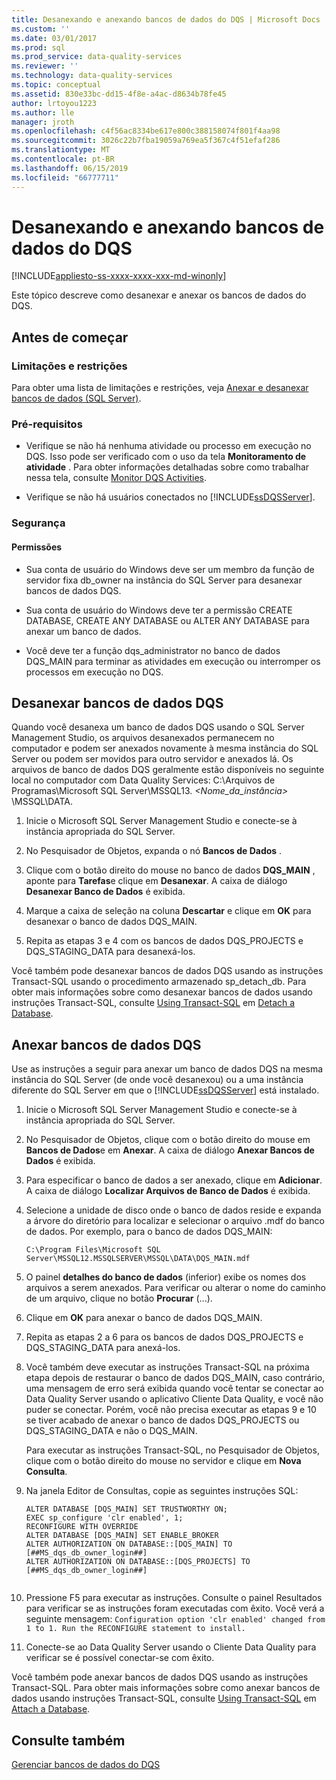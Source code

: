 ```yaml
---
title: Desanexando e anexando bancos de dados do DQS | Microsoft Docs
ms.custom: ''
ms.date: 03/01/2017
ms.prod: sql
ms.prod_service: data-quality-services
ms.reviewer: ''
ms.technology: data-quality-services
ms.topic: conceptual
ms.assetid: 830e33bc-dd15-4f8e-a4ac-d8634b78fe45
author: lrtoyou1223
ms.author: lle
manager: jroth
ms.openlocfilehash: c4f56ac8334be617e800c388158074f801f4aa98
ms.sourcegitcommit: 3026c22b7fba19059a769ea5f367c4f51efaf286
ms.translationtype: MT
ms.contentlocale: pt-BR
ms.lasthandoff: 06/15/2019
ms.locfileid: "66777711"
---
```

# <a name="detaching-and-attaching-dqs-databases"></a>Desanexando e anexando bancos de dados do DQS

[!INCLUDE[appliesto-ss-xxxx-xxxx-xxx-md-winonly](../includes/appliesto-ss-xxxx-xxxx-xxx-md-winonly.md)]

  Este tópico descreve como desanexar e anexar os bancos de dados do DQS.  
  
##  <a name="BeforeYouBegin"></a> Antes de começar  
  
###  <a name="Limitations"></a> Limitações e restrições  
 Para obter uma lista de limitações e restrições, veja [Anexar e desanexar bancos de dados &#40;SQL Server&#41;](../relational-databases/databases/database-detach-and-attach-sql-server.md).  
  
###  <a name="Prerequisites"></a> Pré-requisitos  
  
-   Verifique se não há nenhuma atividade ou processo em execução no DQS. Isso pode ser verificado com o uso da tela **Monitoramento de atividade** . Para obter informações detalhadas sobre como trabalhar nessa tela, consulte [Monitor DQS Activities](../data-quality-services/monitor-dqs-activities.md).  
  
-   Verifique se não há usuários conectados no [!INCLUDE[ssDQSServer](../includes/ssdqsserver-md.md)].  
  
###  <a name="Security"></a> Segurança  
  
####  <a name="Permissions"></a> Permissões  
  
-   Sua conta de usuário do Windows deve ser um membro da função de servidor fixa db_owner na instância do SQL Server para desanexar bancos de dados DQS.  
  
-   Sua conta de usuário do Windows deve ter a permissão CREATE DATABASE, CREATE ANY DATABASE ou ALTER ANY DATABASE para anexar um banco de dados.  
  
-   Você deve ter a função dqs_administrator no banco de dados DQS_MAIN para terminar as atividades em execução ou interromper os processos em execução no DQS.  
  
##  <a name="Detach"></a> Desanexar bancos de dados DQS  
 Quando você desanexa um banco de dados DQS usando o SQL Server Management Studio, os arquivos desanexados permanecem no computador e podem ser anexados novamente à mesma instância do SQL Server ou podem ser movidos para outro servidor e anexados lá. Os arquivos de banco de dados DQS geralmente estão disponíveis no seguinte local no computador com Data Quality Services: C:\Arquivos de Programas\Microsoft SQL Server\MSSQL13. *<Nome_da_instância>* \MSSQL\DATA.  
  
1.  Inicie o Microsoft SQL Server Management Studio e conecte-se à instância apropriada do SQL Server.  
  
2.  No Pesquisador de Objetos, expanda o nó **Bancos de Dados** .  
  
3.  Clique com o botão direito do mouse no banco de dados **DQS_MAIN** , aponte para **Tarefas**e clique em **Desanexar**. A caixa de diálogo **Desanexar Banco de Dados** é exibida.  
  
4.  Marque a caixa de seleção na coluna **Descartar** e clique em **OK** para desanexar o banco de dados DQS_MAIN.  
  
5.  Repita as etapas 3 e 4 com os bancos de dados DQS_PROJECTS e DQS_STAGING_DATA para desanexá-los.  
  
 Você também pode desanexar bancos de dados DQS usando as instruções Transact-SQL usando o procedimento armazenado sp_detach_db. Para obter mais informações sobre como desanexar bancos de dados usando instruções Transact-SQL, consulte [Using Transact-SQL](../relational-databases/databases/detach-a-database.md#TsqlProcedure) em [Detach a Database](../relational-databases/databases/detach-a-database.md).  
  
##  <a name="Attach"></a> Anexar bancos de dados DQS  
 Use as instruções a seguir para anexar um banco de dados DQS na mesma instância do SQL Server (de onde você desanexou) ou a uma instância diferente do SQL Server em que o [!INCLUDE[ssDQSServer](../includes/ssdqsserver-md.md)] está instalado.  
  
1.  Inicie o Microsoft SQL Server Management Studio e conecte-se à instância apropriada do SQL Server.  
  
2.  No Pesquisador de Objetos, clique com o botão direito do mouse em **Bancos de Dados**e em **Anexar**. A caixa de diálogo **Anexar Bancos de Dados** é exibida.  
  
3.  Para especificar o banco de dados a ser anexado, clique em **Adicionar**. A caixa de diálogo **Localizar Arquivos de Banco de Dados** é exibida.  
  
4.  Selecione a unidade de disco onde o banco de dados reside e expanda a árvore do diretório para localizar e selecionar o arquivo .mdf do banco de dados. Por exemplo, para o banco de dados DQS_MAIN:  
  
    ```  
    C:\Program Files\Microsoft SQL Server\MSSQL12.MSSQLSERVER\MSSQL\DATA\DQS_MAIN.mdf  
    ```  
  
5.  O painel **detalhes do banco de dados** (inferior) exibe os nomes dos arquivos a serem anexados. Para verificar ou alterar o nome do caminho de um arquivo, clique no botão **Procurar** (...).  
  
6.  Clique em **OK** para anexar o banco de dados DQS_MAIN.  
  
7.  Repita as etapas 2 a 6 para os bancos de dados DQS_PROJECTS e DQS_STAGING_DATA para anexá-los.  
  
8.  Você também deve executar as instruções Transact-SQL na próxima etapa depois de restaurar o banco de dados DQS_MAIN, caso contrário, uma mensagem de erro será exibida quando você tentar se conectar ao Data Quality Server usando o aplicativo Cliente Data Quality, e você não puder se conectar. Porém, você não precisa executar as etapas 9 e 10 se tiver acabado de anexar o banco de dados DQS_PROJECTS ou DQS_STAGING_DATA e não o DQS_MAIN.  
  
     Para executar as instruções Transact-SQL, no Pesquisador de Objetos, clique com o botão direito do mouse no servidor e clique em **Nova Consulta**.  
  
9. Na janela Editor de Consultas, copie as seguintes instruções SQL:  
  
    ```  
    ALTER DATABASE [DQS_MAIN] SET TRUSTWORTHY ON;  
    EXEC sp_configure 'clr enabled', 1;  
    RECONFIGURE WITH OVERRIDE  
    ALTER DATABASE [DQS_MAIN] SET ENABLE_BROKER  
    ALTER AUTHORIZATION ON DATABASE::[DQS_MAIN] TO [##MS_dqs_db_owner_login##]  
    ALTER AUTHORIZATION ON DATABASE::[DQS_PROJECTS] TO [##MS_dqs_db_owner_login##]  
  
    ```  
  
10. Pressione F5 para executar as instruções. Consulte o painel Resultados para verificar se as instruções foram executadas com êxito. Você verá a seguinte mensagem: `Configuration option 'clr enabled' changed from 1 to 1. Run the RECONFIGURE statement to install.`  
  
11. Conecte-se ao Data Quality Server usando o Cliente Data Quality para verificar se é possível conectar-se com êxito.  
  
 Você também pode anexar bancos de dados DQS usando as instruções Transact-SQL. Para obter mais informações sobre como anexar bancos de dados usando instruções Transact-SQL, consulte [Using Transact-SQL](../relational-databases/databases/attach-a-database.md#TsqlProcedure) em [Attach a Database](../relational-databases/databases/attach-a-database.md).  
  
## <a name="see-also"></a>Consulte também  
 [Gerenciar bancos de dados do DQS](../data-quality-services/manage-dqs-databases.md)  
  
  
